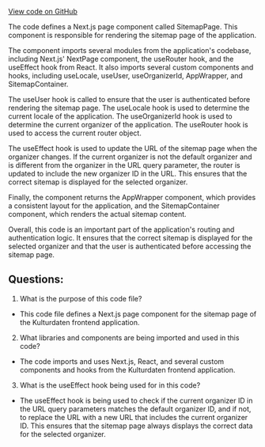 [View code on GitHub](https://github.com/technologiestiftung/kulturdaten-frontend/blob/master/pages/[organizer]/sitemap.tsx)

The code defines a Next.js page component called SitemapPage. This component is responsible for rendering the sitemap page of the application. 

The component imports several modules from the application's codebase, including Next.js' NextPage component, the useRouter hook, and the useEffect hook from React. It also imports several custom components and hooks, including useLocale, useUser, useOrganizerId, AppWrapper, and SitemapContainer.

The useUser hook is called to ensure that the user is authenticated before rendering the sitemap page. The useLocale hook is used to determine the current locale of the application. The useOrganizerId hook is used to determine the current organizer of the application. The useRouter hook is used to access the current router object.

The useEffect hook is used to update the URL of the sitemap page when the organizer changes. If the current organizer is not the default organizer and is different from the organizer in the URL query parameter, the router is updated to include the new organizer ID in the URL. This ensures that the correct sitemap is displayed for the selected organizer.

Finally, the component returns the AppWrapper component, which provides a consistent layout for the application, and the SitemapContainer component, which renders the actual sitemap content.

Overall, this code is an important part of the application's routing and authentication logic. It ensures that the correct sitemap is displayed for the selected organizer and that the user is authenticated before accessing the sitemap page.
## Questions: 
 1. What is the purpose of this code file?
- This code file defines a Next.js page component for the sitemap page of the Kulturdaten frontend application.

2. What libraries and components are being imported and used in this code?
- The code imports and uses Next.js, React, and several custom components and hooks from the Kulturdaten frontend application.

3. What is the useEffect hook being used for in this code?
- The useEffect hook is being used to check if the current organizer ID in the URL query parameters matches the default organizer ID, and if not, to replace the URL with a new URL that includes the current organizer ID. This ensures that the sitemap page always displays the correct data for the selected organizer.